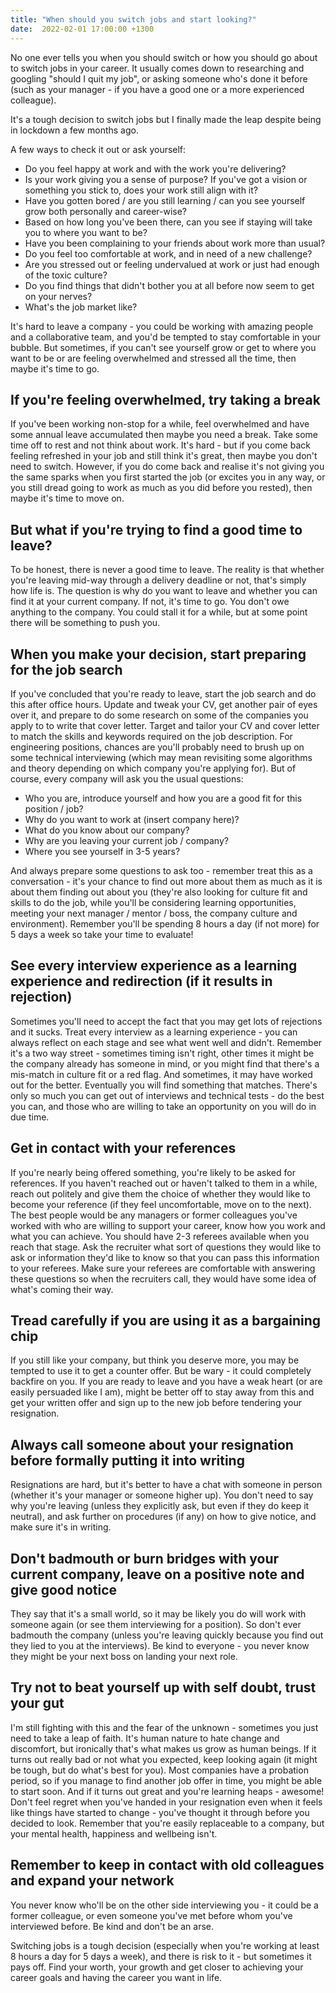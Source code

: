 ```yaml
---
title: "When should you switch jobs and start looking?"
date:  2022-02-01 17:00:00 +1300
---
```


No one ever tells you when you should switch or how you should go about to switch jobs in your career. It usually comes down to researching and googling "should I quit my job", or asking someone who's done it before (such as your manager - if you have a good one or a more experienced colleague).

It's a tough decision to switch jobs but I finally made the leap despite being in lockdown a few months ago.

A few ways to check it out or ask yourself:
- Do you feel happy at work and with the work you're delivering?
- Is your work giving you a sense of purpose? If you've got a vision or something you stick to, does your work still align with it?
- Have you gotten bored / are you still learning / can you see yourself grow both personally and career-wise?
- Based on how long you've been there, can you see if staying will take you to where you want to be? 
- Have you been complaining to your friends about work more than usual?
- Do you feel too comfortable at work, and in need of a new challenge?
- Are you stressed out or feeling undervalued at work or just had enough of the toxic culture?
- Do you find things that didn't bother you at all before now seem to get on your nerves?
- What's the job market like?

It's hard to leave a company - you could be working with amazing people and a collaborative team, and you'd be tempted to stay comfortable in your bubble. But sometimes, if you can't see yourself grow or get to where you want to be or are feeling overwhelmed and stressed all the time, then maybe it's time to go. 

## If you're feeling overwhelmed, try taking a break
If you've been working non-stop for a while, feel overwhelmed and have some annual leave accumulated then maybe you need a break. Take some time off to rest and not think about work. It's hard - but if you come back feeling refreshed in your job and still think it's great, then maybe you don't need to switch.
However, if you do come back and realise it's not giving you the same sparks when you first started the job (or excites you in any way, or you still dread going to work as much as you did before you rested), then maybe it's time to move on.

## But what if you're trying to find a good time to leave?
To be honest, there is never a good time to leave. The reality is that whether you're leaving mid-way through a delivery deadline or not, that's simply how life is. The question is why do you want to leave and whether you can find it at your current company. If not, it's time to go. You don't owe anything to the company. You could stall it for a while, but at some point there will be something to push you.

## When you make your decision, start preparing for the job search
If you've concluded that you're ready to leave, start the job search and do this after office hours. Update and tweak your CV, get another pair of eyes over it, and prepare to do some research on some of the companies you apply to to write that cover letter. Target and tailor your CV and cover letter to match the skills and keywords required on the job description. For engineering positions, chances are you'll probably need to brush up on some technical interviewing (which may mean revisiting some algorithms and theory depending on which company you're applying for). But of course, every company will ask you the usual questions:

- Who you are, introduce yourself and how you are a good fit for this position / job?
- Why do you want to work at (insert company here)?
- What do you know about our company?
- Why are you leaving your current job / company?
- Where you see yourself in 3-5 years?

And always prepare some questions to ask too - remember treat this as a conversation - it's your chance to find out more about them as much as it is about them finding out about you (they're also looking for culture fit and skills to do the job, while you'll be considering learning opportunities, meeting your next manager / mentor / boss, the company culture and environment). Remember you'll be spending 8 hours a day (if not more) for 5 days a week so take your time to evaluate!

## See every interview experience as a learning experience and redirection (if it results in rejection)
Sometimes you'll need to accept the fact that you may get lots of rejections and it sucks. Treat every interview as a learning experience - you can always reflect on each stage and see what went well and didn't. Remember it's a two way street - sometimes timing isn't right, other times it might be the company already has someone in mind, or you might find that there's a mis-match in culture fit or a red flag. And sometimes, it may have worked out for the better. Eventually you will find something that matches. There's only so much you can get out of interviews and technical tests - do the best you can, and those who are willing to take an opportunity on you will do in due time.

## Get in contact with your references
If you're nearly being offered something, you're likely to be asked for references. If you haven't reached out or haven't talked to them in a while, reach out politely and give them the choice of whether they would like to become your reference (if they feel uncomfortable, move on to the next). The best people would be any managers or former colleagues you've worked with who are willing to support your career, know how you work and what you can achieve.
You should have 2-3 referees available when you reach that stage. Ask the recruiter what sort of questions they would like to ask or information they'd like to know so that you can pass this information to your referees. Make sure your referees are comfortable with answering these questions so when the recruiters call, they would have some idea of what's coming their way.


## Tread carefully if you are using it as a bargaining chip
If you still like your company, but think you deserve more, you may be tempted to use it to get a counter offer. But be wary - it could completely backfire on you. If you are ready to leave and you have a weak heart (or are easily persuaded like I am), might be better off to stay away from this and get your written offer and sign up to the new job before tendering your resignation.

## Always call someone about your resignation before formally putting it into writing
Resignations are hard, but it's better to have a chat with someone in person (whether it's your manager or someone higher up). You don't need to say why you're leaving (unless they explicitly ask, but even if they do keep it neutral), and ask further on procedures (if any) on how to give notice, and make sure it's in writing.

## Don't badmouth or burn bridges with your current company, leave on a positive note and give good notice
They say that it's a small world, so it may be likely you do will work with someone again (or see them interviewing for a position). So don't ever badmouth the company (unless you're leaving quickly because you find out they lied to you at the interviews). Be kind to everyone - you never know they might be your next boss on landing your next role.

## Try not to beat yourself up with self doubt, trust your gut
I'm still fighting with this and the fear of the unknown - sometimes you just need to take a leap of faith. It's human nature to hate change and discomfort, but ironically that's what makes us grow as human beings.
If it turns out really bad or not what you expected, keep looking again (it might be tough, but do what's best for you). Most companies have a probation period, so if you manage to find another job offer in time, you might be able to start soon. And if it turns out great and you're learning heaps - awesome! 
Don't feel regret when you've handed in your resignation even when it feels like things have started to change - you've thought it through before you decided to look. Remember that you're easily replaceable to a company, but your mental health, happiness and wellbeing isn't.

## Remember to keep in contact with old colleagues and expand your network
You never know who'll be on the other side interviewing you - it could be a former colleague, or even someone you've met before whom you've interviewed before. Be kind and don't be an arse.

Switching jobs is a tough decision (especially when you're working at least 8 hours a day for 5 days a week), and there is risk to it - but sometimes it pays off. Find your worth, your growth and get closer to achieving your career goals and having the career you want in life.
